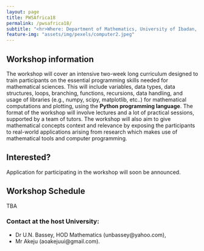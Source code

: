 ```yaml
---
layout: page
title: PWSAfrica18
permalink: /pwsafrica18/
subtitle: "<hr>Where: Department of Mathematics, University of Ibadan, Nigeria. <br> <br> When: July 30 - August 10 2018."
feature-img: "assets/img/pexels/computer2.jpeg"
--- 
```


## Workshop information
 
The workshop will cover an intensive two-week long curriculum designed to train participants on the essential programming skills needed for mathematical sciences. This will include variables, data types, data structures, loops, branching, functions, recursions, data handling, and usage of libraries (e.g., numpy, scipy, matplotlib, etc..) for mathematical computations and plotting, using the **Python programming language**. The format of the workshop will involve lectures and a lot of practical sessions, supported by a team of tutors. The workshop will also aim to give mathematical concepts context and relevance by exposing the participants to real-world applications arising from research which makes use of mathematical tools and computer programming.

## Interested?
Application for participating in the workshop will soon be announced.

## Workshop Schedule
TBA

### Contact at the host University: 
<ul>
<li> Dr U.N. Bassey, HOD Mathematics (unbassey@yahoo.com), </li>
<li> Mr Akeju (aoakejuui@gmail.com).</li>
</ul>
